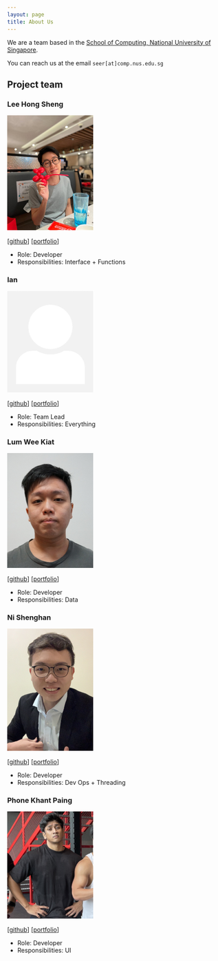 ```yaml
---
layout: page
title: About Us
---
```


We are a team based in the [School of Computing, National University of Singapore](http://www.comp.nus.edu.sg).

You can reach us at the email `seer[at]comp.nus.edu.sg`

## Project team

### Lee Hong Sheng

<img src="images/hongshenggg.png" width="200px">

[[github](https://github.com/hongshenggg)]
[[portfolio](team/hongshenggg.md)]

* Role: Developer
* Responsibilities: Interface + Functions

### Ian

<img src="images/castryl.png" width="200px">

[[github](http://github.com/castryl)]
[[portfolio](team/castryl.md)]

* Role: Team Lead
* Responsibilities: Everything

### Lum Wee Kiat

<img src="images/weekiat-douze.png" width="200px">

[[github](http://github.com/weekiat-douze)] [[portfolio](team/weekiat-douze.md)]

* Role: Developer
* Responsibilities: Data

### Ni Shenghan

<img src="images/shni99.png" width="200px">

[[github](http://github.com/shni99)]
[[portfolio](team/shni99.md)]

* Role: Developer
* Responsibilities: Dev Ops + Threading

### Phone Khant Paing

<img src="images/pkpaing.png" width="200px">

[[github](http://github.com/pkpaing)]
[[portfolio](team/pkpaing.md)]

* Role: Developer
* Responsibilities: UI

